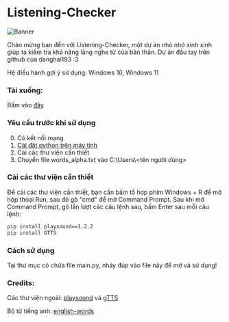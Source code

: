 # Listening-Checker

![Banner](https://media.discordapp.net/attachments/708676134572785736/1130904946959712366/listening.png?width=1325&height=662)

Chào mừng bạn đến với Listening-Checker, một dự án nhỏ nhỏ xinh xinh giúp ta kiểm tra khả năng lắng nghe từ của bản thân. 
Dự án đầu tay trên github của danghai193 :3

Hệ điều hành gợi ý sử dụng: Windows 10, Windows 11

### Tải xuống:
Bấm vào [đây](https://github.com/danghai193/Listening_Checker/releases)

### Yêu cầu trước khi sử dụng
0. Có kết nối mạng
1. [Cài đặt python trên máy tính](https://www.python.org/downloads/)
2. Cài các thư viện cần thiết
3. Chuyển file words_alpha.txt vào C:\Users\\<tên người dùng>

### Cài các thư viện cần thiết
Để cài các thư viện cần thiết, bạn cần bấm tổ hợp phím Windows + R để mở hộp thoại Run, sau đó gõ "cmd" để mở Command Prompt.
Sau khi mở Command Prompt, gõ lần lượt các câu lệnh sau, bấm Enter sau mỗi câu lệnh:
```bash
pip install playsound==1.2.2
pip install GTTS
```
### Cách sử dụng
Tại thư mục có chứa file main.py, nháy đúp vào file này để mở và sử dụng!

### Credits:
Các thư viện ngoài: [playsound](https://pypi.org/project/playsound/) và [gTTS](https://pypi.org/project/gTTS/)

Bộ từ tiếng anh: [english-words](https://github.com/dwyl/english-words)

